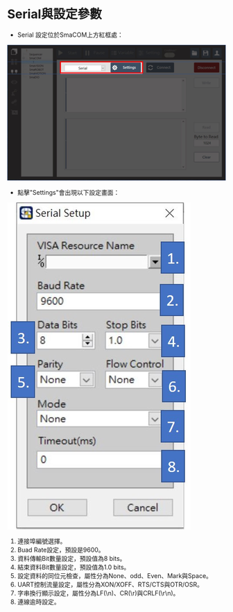 # Serial與設定參數

* Serial 設定位於SmaCOM上方紅框處：

![SmaCOM Serial&#x8A2D;&#x5B9A;&#x4F4D;&#x7F6E;](../../.gitbook/assets/serial-jie-mian.JPG)

* 點擊"Settings"會出現以下設定畫面：

![SmaCOM Serial Setup&#x4ECB;&#x9762;](../../.gitbook/assets/serial-setup.JPG)

1. 連接埠編號選擇。
2. Buad Rate設定，預設是9600。
3. 資料傳輸Bit數量設定，預設值為8 bits。 
4. 結束資料Bit數量設定，預設值為1.0 bits。
5. 設定資料的同位元檢查，屬性分為None、odd、Even、Mark與Space。
6. UART控制流量設定，屬性分為XON/XOFF、RTS/CTS與OTR/OSR。
7. 字串換行顯示設定，屬性分為LF\(\n\)、CR\(\r\)與CRLF\(\r\n\)。
8. 連線逾時設定。

